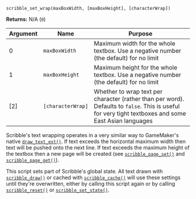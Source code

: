 `scribble_set_wrap(maxBoxWidth, [maxBoxHeight], [characterWrap])`

**Returns:** N/A (`0`)

|Argument|Name             |Purpose                                                               |
|--------|-----------------|----------------------------------------------------------------------|
|0       |`maxBoxWidth`    |Maximum width for the whole textbox. Use a negative number (the default) for no limit|
|1       |`maxBoxHeight`   |Maximum height for the whole textbox. Use a negative number (the default) for no limit|
|[2]     |`[characterWrap]`|Whether to wrap text per character (rather than per word). Defaults to `false`. This is useful for very tight textboxes and some East Asian languages|

Scribble's text wrapping operates in a very similar way to GameMaker's native [`draw_text_ext()`](https://manual.yoyogames.com/GameMaker_Language/GML_Reference/Drawing/Text/draw_text_ext.htm). If text exceeds the horizontal maximum width then text will be pushed onto the next line. If text exceeds the maximum height of the textbox then a new page will be created (see [`scribble_page_set()`](scribble_page_set) and [`scribble_page_get()`](scribble_page_get)).

This script sets part of Scribble's global state. All text drawn with [`scribble_draw()`](scribble_draw) or cached with [`scribble_cache()`](scribble_cache) will use these settings until they're overwritten, either by calling this script again or by calling [`scribble_reset()`](scribble_reset) or [`scribble_set_state()`](scribble_set_state).
